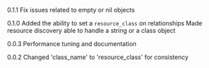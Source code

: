 0.1.1
Fix issues related to empty or nil objects

0.1.0
Added the ability to set a `resource_class` on relationships
Made resource discovery able to handle a string or a class object

0.0.3
Performance tuning and documentation

0.0.2
Changed 'class_name' to 'resource_class' for consistency

